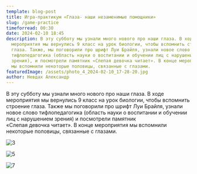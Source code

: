 ```yaml
---
template: blog-post
title: Игра-практикум «Глаза- наши незаменимые помощники»
slug: /game-practice
timeforread: 00:30
date: 2024-02-10 18:45
description: В﻿ эту субботу мы узнали много нового про наши глаза. В ходе
  мероприятия мы вернулись 9 класс на урок биологии, чтобы вспомнить строение
  глаза. Также, мы поговорили про шрифт Луи Брайля, узнали новое слово
  тифлопедагогика (область науки о воспитании и обучении лиц с нарушением
  зрения), и посмотрели памятник «Слепая девочка читает». В конце мероприятия,
  мы вспомнили некоторые половицы, связанные с глазами.
featuredImage: /assets/photo_4_2024-02-10_17-28-20.jpg
author: Невдах Александр
---
```

В﻿ эту субботу мы узнали много нового про наши глаза. В ходе мероприятия мы вернулись 9 класс на урок биологии, чтобы вспомнить строение глаза. Также мы поговорили про шрифт Луи Брайля, узнали новое слово тифлопедагогика (область науки о воспитании и обучении лиц с нарушением зрения) и посмотрели памятник «Слепая девочка читает». В конце мероприятия мы вспомнили некоторые половицы, связанные с глазами.

![3](/assets/photo_2_2024-02-10_17-28-20.jpg "4")

![5](/assets/photo_5_2024-02-10_17-28-20.jpg "6")

![7](/assets/photo_1_2024-02-10_17-28-20.jpg "8")